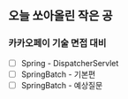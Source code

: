 ## 오늘 쏘아올린 작은 공

### 카카오페이 기술 면접 대비
- [ ] Spring - DispatcherServlet
- [ ] SpringBatch - 기본편
- [ ] SpringBatch - 예상질문
